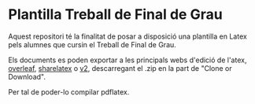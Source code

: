 # Plantilla Treball de Final de Grau
Aquest repositori té la finalitat de posar a disposició una plantilla en Latex pels alumnes que cursin el Treball de Final de Grau.

Els documents es poden exportar a les principals webs d'edició de l'atex, [overleaf](https://www.overleaf.com/), [sharelatex](https://www.sharelatex.com/) o [v2](https://v2.overleaf.com/), descarregant el .zip en la part de "Clone or Download".

Per tal de poder-lo compilar pdflatex.
